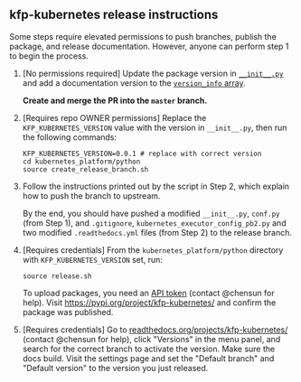 ## kfp-kubernetes release instructions

Some steps require elevated permissions to push branches, publish the package, and release documentation. However, anyone can perform step 1 to begin the process.

1.  [No permissions required] Update the package version in
    [`__init__.py`](https://github.com/kubeflow/pipelines/blob/master/kubernetes_platform/python/kfp/kubernetes/__init__.py)
    and add a documentation version to the
    [`version_info` array](https://github.com/kubeflow/pipelines/blob/0907a1155b393516b4f8de8561467dbb1f9be5da/kubernetes_platform/python/docs/conf.py#L140).

    **Create and merge the PR into the `master` branch.**

1.  [Requires repo OWNER permissions] Replace the `KFP_KUBERNETES_VERSION` value with the version in
    `__init__.py`, then run the following commands:

    ```
    KFP_KUBERNETES_VERSION=0.0.1 # replace with correct version
    cd kubernetes_platform/python
    source create_release_branch.sh
    ```

1.  Follow the instructions printed out by the script in Step 2, which explain how to push the branch to upstream.

    By the end, you
    should have pushed a modified `__init__.py`, `conf.py` (from Step 1), and `.gitignore`, `kubernetes_executor_config_pb2.py` and two modified `.readthedocs.yml` files (from Step 2) to the release branch.

1.  [Requires credentials] From the `kubernetes_platform/python` directory with
    `KFP_KUBERNETES_VERSION` set, run:

    ```
    source release.sh
    ```

    To upload packages, you need an [API token](https://packaging.python.org/en/latest/guides/distributing-packages-using-setuptools/#create-an-account) (contact @chensun for help).
    Visit https://pypi.org/project/kfp-kubernetes/ and confirm the package was published.

1.  [Requires credentials] Go to
    [readthedocs.org/projects/kfp-kubernetes/](https://readthedocs.org/projects/kfp-kubernetes/) (contact @chensun for help),
    click "Versions" in the menu panel, and search for the correct branch to activate the version. Make sure the docs build.
    Visit the settings page and set the "Default branch" and "Default version" to the version you just released.
